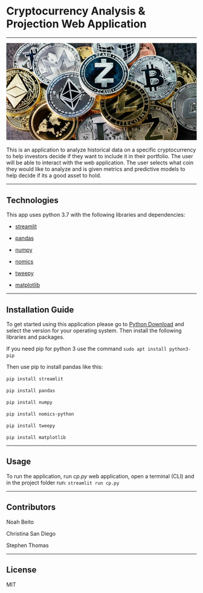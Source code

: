 # Cryptocurrency Analysis & Projection Web Application
---
![Fintech-image](./images/crypto_image.png)

This is an application to analyze historical data on a specific cryptocurrency to help investors decide if they want to include it in their portfolio. The user will be able to interact with the web application. The user selects what coin they would like to analyze and is given metrics and predictive models to help decide if its a good asset to hold. 

***
## Technologies

This app uses python 3.7 with the following libraries and dependencies:

- [streamlit](https://docs.streamlit.io/)

- [pandas](https://pandas.pydata.org/docs/)

- [numpy](https://numpy.org/doc/)

- [nomics](https://github.com/TaylorFacen/nomics-python)

- [tweepy](https://docs.tweepy.org/en/stable/)

- [matplotlib](https://https://pypi.org/project/matplotlib/)

***
## Installation Guide

To get started using this application please go to [Python Download](https://www.python.org/downloads/) and select the version for your operating system. Then install the following libraries and packages.

If you need pip for python 3 use the command  ``` sudo apt install python3-pip ```

Then use pip to install pandas like this:

``` pip install streamlit ```

``` pip install pandas ```

``` pip install numpy ```

``` pip install nomics-python ```

``` pip install tweepy ```

``` pip install matplotlib ```

***
## Usage
To run the application, run *cp.py* web application, open a terminal (CLI) and in the project folder run:
```streamlit run cp.py```

***
## Contributors

Noah Beito 

Christina San Diego

Stephen Thomas

***
## License

MIT
